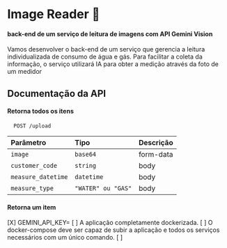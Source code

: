 # Image Reader 🤖

#### back-end de um serviço de leitura de imagens com API Gemini Vision

Vamos desenvolver o back-end de um serviço que gerencia a leitura individualizada de
consumo de água e gás. Para facilitar a coleta da informação, o serviço utilizará IA para
obter a medição através da foto de um medidor

## Documentação da API

#### Retorna todos os itens

```http
  POST /upload
```

| Parâmetro          | Tipo               | Descrição |
| :----------------- | :----------------- | :-------- |
| `image`            | `base64`           | form-data |
| `customer_code`    | `string`           | body      |
| `measure_datetime` | `datetime`         | body      |
| `measure_type`     | `"WATER" ou "GAS"` | body      |

#### Retorna um item

[X] GEMINI_API_KEY=<chave da API>
[ ] A aplicação completamente dockerizada.
[ ] O docker-compose deve ser capaz de subir a aplicação e todos os serviços necessários com um único comando.
[ ]
